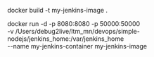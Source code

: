 docker build -t my-jenkins-image .


docker run -d -p 8080:8080 -p 50000:50000 \
  -v /Users/debug2live/ltm_mn/devops/simple-nodejs/jenkins_home:/var/jenkins_home \
  --name my-jenkins-container my-jenkins-image